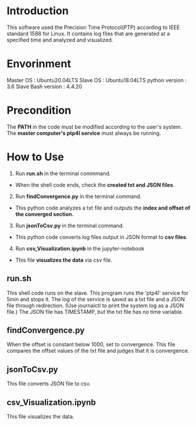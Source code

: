 # Introduction
This software used the Precision Time Protocol(PTP) according to IEEE standard 1588 for Linux.
It contains log files that are generated at a specified time and analyzed and visualized.

# Envorinment
Master OS : Ubuntu20.04LTS
Slave OS : Ubuntu18.04LTS
python version : 3.6
Slave Bash version : 4.4.20

# Precondition
The **PATH** in the code must be modified according to the user's system.
The **master computer's ptp4l service** must always be running.

# How to Use
1. Run **run.sh** in the terminal commmand.
- When the shell code ends, check the **created txt and JSON files**.

2. Run **findConvergence.py** in the terminal command.
- This python code analyzes a txt file and outputs the **index and offset of the converged section.**

3. Run **jsonToCsv.py** in the terminal command.
- This python code converts log files output in JSON format to **csv files**.

4. Run **csv_Visualization.ipynb** in the jupyter-notebook
- This file **visualizes the data** via csv file.
 




## run.sh
This shell code runs on the slave. This program runs the 'ptp4l' service for 5min and stops it.
The log of the service is saved as a txt file and a JSON file through redirection.
(Use journalctl to print the system log as a JSON file.)
The JSON file has TIMESTAMP, but the txt file has no time variable.

## findConvergence.py
When the offset is constant below 1000, set to convergence.
This file compares the offset values of the txt file and judges that it is convergence.

## jsonToCsv.py
This file converts JSON file to csv.

## csv_Visualization.ipynb
This file visualizes the data.



